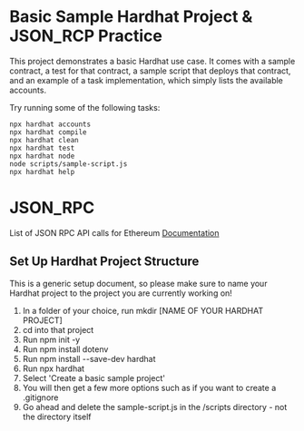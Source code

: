 # Basic Sample Hardhat Project & JSON_RCP Practice

This project demonstrates a basic Hardhat use case. It comes with a sample contract, a test for that contract, a sample script that deploys that contract, and an example of a task implementation, which simply lists the available accounts.

Try running some of the following tasks:

```shell
npx hardhat accounts
npx hardhat compile
npx hardhat clean
npx hardhat test
npx hardhat node
node scripts/sample-script.js
npx hardhat help
```

# JSON_RPC

List of JSON RPC API calls for Ethereum [Documentation](https://eth.wiki/json-rpc/API)

## Set Up Hardhat Project Structure

This is a generic setup document, so please make sure to name your Hardhat project to the project you are currently working on!

1. In a folder of your choice, run mkdir [NAME OF YOUR HARDHAT PROJECT]
2. cd into that project
3. Run npm init -y
4. Run npm install dotenv
5. Run npm install --save-dev hardhat
6. Run npx hardhat
7. Select 'Create a basic sample project'
8. You will then get a few more options such as if you want to create a .gitignore
9. Go ahead and delete the sample-script.js in the /scripts directory - not the directory itself
